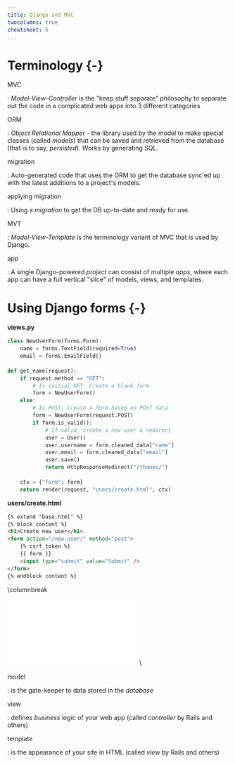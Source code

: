 ```yaml
---
title: Django and MVC
twocolumns: true
cheatsheet: 6
...
```



# Terminology {-}

MVC

:   *Model-View-Controller* is the "keep stuff separate" philosophy to separate
out the code in a complicated web apps into 3 different categories

ORM

:   *Object Relational Mapper* - the library used by the model to make special
classes (called *models*) that can be saved and retrieved from the database
(that is to say, *persisted*). Works by generating SQL.


migration

:   Auto-generated code that uses the ORM to get the database sync'ed up with
the latest additions to a project's models.

applying migration

:   Using a *migration* to get the DB up-to-date and ready for use.


MVT

:   *Model-View-Template* is the terminology variant of MVC that is used by
Django.


app

:   A single Django-powered *project* can consist of multiple *apps*, where
each app can have a full vertical "slice" of models, views, and templates.

# Using Django forms {-}

**views.py**

```python
class NewUserForm(forms.Form):
	name = forms.TextField(required=True)
	email = forms.EmailField()

def get_name(request):
    if request.method == "GET":
        # Is initial GET: Create a blank form
        form = NewUserForm()
    else:
        # Is POST: Create a form based on POST data
        form = NewUserForm(request.POST)
        if form.is_valid():
            # If valid, create a new user & redirect
            user = User()
            user.username = form.cleaned_data["name"]
            user.email = form.cleaned_data["email"]
            user.save()
            return HttpResponseRedirect("/thanks/")

    ctx = {"form": form}
    return render(request, "users/create.html", ctx)
```

**users/create.html**

```html
{% extend "base.html" %}
{% block content %}
<h1>Create new user</h1>
<form action="/new-user/" method="post">
    {% csrf_token %}
    {{ form }}
    <input type="submit" value="Submit" />
</form>
{% endblock content %}
```

\columnbreak

![model view template](./kickstart-backend/images/model_view_template.pdf)\ 

model

:   is the gate-keeper to data stored in the *database*

view

:   defines *business logic* of your web app (called *controller* by Rails and others)

template

:   is the appearance of your site in HTML (called *view* by Rails and others)


